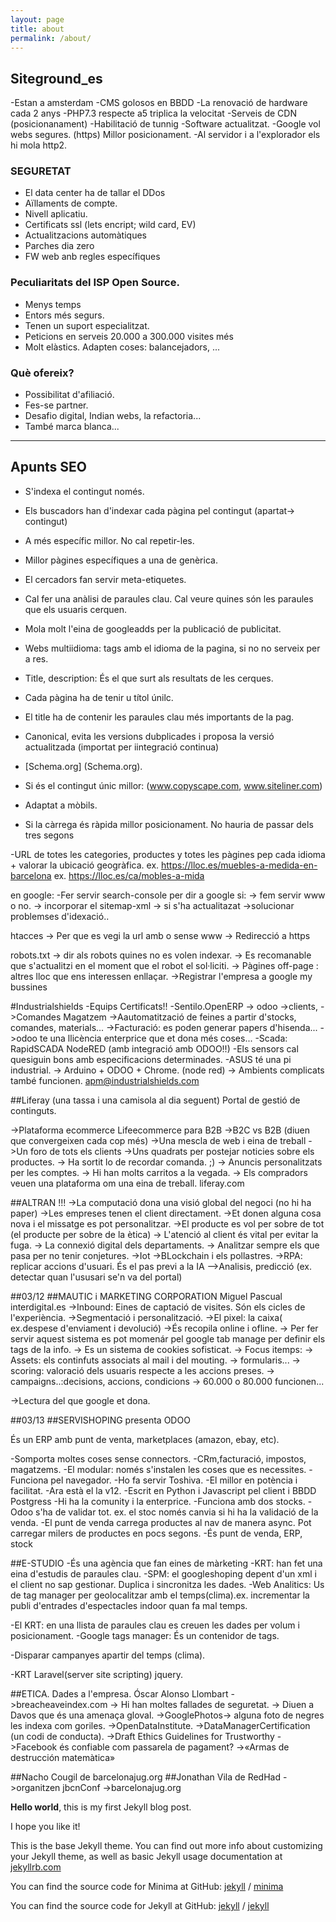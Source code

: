 ```yaml
---
layout: page
title: about
permalink: /about/
---
```


## Siteground_es

-Estan a amsterdam
-CMS golosos en BBDD
-La renovació de hardware cada 2 anys
-PHP7.3 respecte a5 triplica la velocitat
-Serveis de CDN (posicionanament)
-Habilitació de tunnig
-Software actualitzat.
-Google vol webs segures. (https) Millor posicionament.
-Al servidor i a l'explorador els hi mola http2.

### SEGURETAT
- El data center ha de tallar el DDos
- Aïllaments de compte.
- Nivell aplicatiu.
- Certificats ssl (lets encript; wild card, EV)
- Actualitzacions automàtiques
- Parches dia zero
- FW web anb regles específiques

### Peculiaritats del ISP Open Source.
- Menys temps
- Entors més segurs.
- Tenen un suport especialitzat.
- Peticions en serveis 20.000 a 300.000 visites més
- Molt elàstics. Adapten coses: balancejadors, ...

### Què ofereix?
- Possibilitat d'afiliació.
- Fes-se partner.
- Desafio digital, Indian webs, la refactoria...
- També marca blanca...


------------------------------
## Apunts SEO
- S'indexa el contingut només.
- Els buscadors han d'indexar cada pàgina pel contingut (apartat-> contingut)
- A més específic millor. No cal repetir-les.
- Millor pàgines específiques a una de genèrica.
- El cercadors fan servir meta-etiquetes.

- Cal fer una anàlisi de paraules clau. Cal veure quines són les paraules que els usuaris cerquen.
- Mola molt l'eina de googleadds per la publicació de publicitat.
- Webs multiidioma: tags amb el idioma de la pagina, si no no serveix per a res.
- Title, description: És el que surt als resultats de les cerques.
- Cada pàgina ha de tenir u títol únilc.
- El title ha de contenir les paraules clau més importants de la pag.
- Canonical, evita les versions dubplicades i proposa la versió actualitzada (importat per iintegració continua)
- [Schema.org] (Schema.org).
- Si és el contingut únic millor: (www.copyscape.com, www.siteliner.com)
- Adaptat a mòbils.
- Si la càrrega és ràpida millor posicionament. No hauria de passar dels tres segons

-URL de totes les categories, productes y totes les pàgines pep cada idioma + valorar la ubicació geogràfica.
ex. https://lloc.es/muebles-a-medida-en-barcelona
ex. https://lloc.es/ca/mobles-a-mida


en google:
-Fer servir search-console per dir a google si:
-> fem servir www o no.
-> incorporar el sitemap-xml
-> si s'ha actualitazat
->solucionar problemses d'idexació..

htacces
-> Per que es vegi la url amb o sense www
-> Redirecció a https

robots.txt
-> dir als robots quines no es volen indexar.
-> Es recomanable que s'actualitzi en el moment que el robot el sol·liciti.
-> Pàgines off-page : altres lloc que ens interessen enllaçar.
->Registrar l'empresa a google my bussines

#Industrialshields
-Equips Certificats!!
-Sentilo.OpenERP -> odoo
->clients,
->Comandes Magatzem
->Aautomatització de feines a partir d'stocks, comandes, materials...
->Facturació: es poden generar papers d'hisenda...
->odoo te una llicència enterprice que et dona més coses...
-Scada: RapidSCADA NodeRED (amb integració amb ODOO!!)
-Els sensors cal quesiguin bons amb especificacions determinades.
-ASUS té una pi industrial.
-> Arduino + ODOO + Chrome. (node red)
-> Ambients complicats també funcionen.
apm@industrialshields.com

##Liferay (una tassa i una camisola al dia seguent)
Portal de gestió de continguts.

->Plataforma ecommerce Lifeecommerce para B2B
->B2C vs B2B (diuen que convergeixen cada cop més)
->Una mescla de web i eina de treball
->Un foro de tots els clients
->Uns quadrats per postejar noticies sobre els productes.
-> Ha sortit lo de recordar comanda. ;)
-> Anuncis personalitzats per les comptes.
-> Hi han molts carritos a la vegada.
-> Els compradors veuen una plataforma om una eina de treball.
liferay.com


##ALTRAN
!!!
->La computació dona una visió global del negoci (no hi ha paper)
->Les empreses tenen el client directament.
->Et donen alguna cosa nova i el missatge es pot personalitzar.
->El producte es vol per sobre de tot (el producte per sobre de la ètica)
-> L'atenció al client és vital per evitar la fuga.
-> La connexió digital dels departaments.
-> Analitzar sempre els que pasa per no tenir conjetures.
->Iot
->BLockchain i els pollastres.
->RPA: replicar accions d'usuari. És el pas previ a la IA
  -->Analisis, predicció (ex. detectar quan l'ususari se'n va del portal)


##03/12
##MAUTIC i MARKETING CORPORATION Miguel Pascual interdigital.es
->Inbound: Eines de captació de visites. Són els cicles de l'experiència.
->Segmentació i personalització.
->El pixel: la caixa( ex.despese d'enviament i devolució)
->És recopila online i ofline.
-> Per fer servir aquest sistema es pot momenár pel google tab manage per definir els tags de la info.
-> Es un sistema de cookies sofisticat.
-> Focus itemps:
-> Assets: els continfuts associats al mail i del mouting.
-> formularis...
-> scoring: valoració dels usuaris respecte a les accions preses.
-> campaigns..:decisions, accions, condicions
-> 60.000 o 80.000 funcionen...

->Lectura del que google et dona.

##03/13
##SERVISHOPING presenta ODOO

És un ERP amb punt de venta, marketplaces (amazon, ebay, etc).

-Somporta moltes coses sense connectors.
-CRm,facturació, impostos, magatzems.
-El modular: només s'instalen les coses que es necessites.
-Funciona pel navegador.
-Ho fa servir Toshiva.
-El millor en potència i facilitat.
-Ara està el la v12.
-Escrit en Python i Javascript pel client i BBDD Postgress
-Hi ha la comunity i la enterprice.
-Funciona amb dos stocks.
-Odoo s'ha de validar tot. ex. el stoc només canvia si hi ha la validació de
la venda.
-El punt de venda carrega productes al nav de manera async. Pot carregar
milers de productes en pocs segons.
-És punt de venda, ERP, stock


##E-STUDIO
-És una agència que fan eines de màrketing
-KRT: han fet una eina d'estudis de paraules clau.
-SPM: el googleshoping depent d'un xml i el client no sap gestionar. Duplica i sincronitza les dades.
-Web Analitics: Us de tag manager per geolocalitzar amb el temps(clima).ex. incrementar la publi d'entrades
d'espectacles indoor quan fa mal temps.

-El KRT: en una llista de paraules clau es creuen les dades per volum i posicionament.
-Google tags manager: És un contenidor de tags.

-Disparar campanyes apartir del temps (clima).

-KRT Laravel(server site scripting) jquery.


##ETICA. Dades a l'empresa. Óscar Alonso Llombart
->breacheaveindex.com
-> Hi han moltes fallades de seguretat.
-> Diuen a Davos que és una amenaça gloval.
->GooglePhotos-> alguna foto de negres les indexa com goriles.
->OpenDataInstitute.
->DataManagerCertification (un codi de conducta).
->Draft Ethics Guidelines for Trustworthy
->Facebook és confiable com passarela de pagament?
->«Armas de destrucción matemàtica»


##Nacho Cougil de barcelonajug.org
##Jonathan Vila de  RedHad
->organitzen jbcnConf
->barcelonajug.org


**Hello world**, this is my first Jekyll blog post.

I hope you like it!














This is the base Jekyll theme. You can find out more info about customizing your Jekyll theme, as well as basic Jekyll usage documentation at [jekyllrb.com](https://jekyllrb.com/)

You can find the source code for Minima at GitHub:
[jekyll][jekyll-organization] /
[minima](https://github.com/jekyll/minima)

You can find the source code for Jekyll at GitHub:
[jekyll][jekyll-organization] /
[jekyll](https://github.com/jekyll/jekyll)


[jekyll-organization]: https://github.com/jekyll

